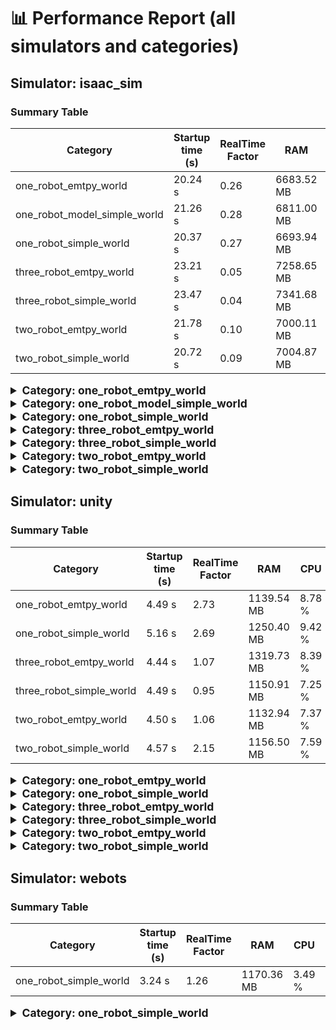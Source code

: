 # 📊 Performance Report (all simulators and categories)

## Simulator: isaac_sim

### Summary Table

| Category | Startup time (s) | RealTime Factor | RAM | CPU | GPU |
|---|---|---|---|---|---|
| one_robot_emtpy_world | 20.24 s | 0.26 | 6683.52 MB | 53.42 % | 69.91 % |
| one_robot_model_simple_world | 21.26 s | 0.28 | 6811.00 MB | 57.78 % | 85.37 % |
| one_robot_simple_world | 20.37 s | 0.27 | 6693.94 MB | 51.96 % | 84.35 % |
| three_robot_emtpy_world | 23.21 s | 0.05 | 7258.65 MB | 49.14 % | 81.00 % |
| three_robot_simple_world | 23.47 s | 0.04 | 7341.68 MB | 49.34 % | 91.04 % |
| two_robot_emtpy_world | 21.78 s | 0.10 | 7000.11 MB | 56.17 % | 84.67 % |
| two_robot_simple_world | 20.72 s | 0.09 | 7004.87 MB | 51.94 % | 87.39 % |

<details>
<summary style="font-size:1.25em; font-weight:bold;">Category: one_robot_emtpy_world</summary>

**Timestamp:** 2025-09-18T19:19:33.751014  
**Total iterations:** 1  
**Average measured duration per iteration:** 20.24 s  

#### System Resources

| Metric                    | Value                          |
|---------------------------|--------------------------------|
| CPU average               | 53.42 %                    |
| RAM average               | 6683.52 MB (~6.53 GB) |
| GPU average               | 69.9 %                    |
| GPU Memory average        | 4034.74 MB (~3.94 GB) |

#### Simulation Performance

| Metric                    | Value                          |
|---------------------------|--------------------------------|
| Real Time Factor (RTF)     | 0.2566 (~26 % of real-time) |
| Average iteration time      | 80.87 s        |

> Simulation runs at ~26 % of real-time (1 s simulated → 3.9 s real).

</details>


<details>
<summary style="font-size:1.25em; font-weight:bold;">Category: one_robot_model_simple_world</summary>

**Timestamp:** 2025-09-18T14:12:41.996206  
**Total iterations:** 1  
**Average measured duration per iteration:** 21.26 s  

#### System Resources

| Metric                    | Value                          |
|---------------------------|--------------------------------|
| CPU average               | 57.78 %                    |
| RAM average               | 6811.00 MB (~6.65 GB) |
| GPU average               | 85.4 %                    |
| GPU Memory average        | 4802.11 MB (~4.69 GB) |

#### Simulation Performance

| Metric                    | Value                          |
|---------------------------|--------------------------------|
| Real Time Factor (RTF)     | 0.2752 (~28 % of real-time) |
| Average iteration time      | 84.66 s        |

> Simulation runs at ~28 % of real-time (1 s simulated → 3.6 s real).

</details>


<details>
<summary style="font-size:1.25em; font-weight:bold;">Category: one_robot_simple_world</summary>

**Timestamp:** 2025-09-18T19:24:01.490314  
**Total iterations:** 1  
**Average measured duration per iteration:** 20.37 s  

#### System Resources

| Metric                    | Value                          |
|---------------------------|--------------------------------|
| CPU average               | 51.96 %                    |
| RAM average               | 6693.94 MB (~6.54 GB) |
| GPU average               | 84.3 %                    |
| GPU Memory average        | 4069.96 MB (~3.97 GB) |

#### Simulation Performance

| Metric                    | Value                          |
|---------------------------|--------------------------------|
| Real Time Factor (RTF)     | 0.2655 (~27 % of real-time) |
| Average iteration time      | 80.89 s        |

> Simulation runs at ~27 % of real-time (1 s simulated → 3.8 s real).

</details>


<details>
<summary style="font-size:1.25em; font-weight:bold;">Category: three_robot_emtpy_world</summary>

**Timestamp:** 2025-09-18T19:22:34.691400  
**Total iterations:** 1  
**Average measured duration per iteration:** 23.21 s  

#### System Resources

| Metric                    | Value                          |
|---------------------------|--------------------------------|
| CPU average               | 49.14 %                    |
| RAM average               | 7258.65 MB (~7.09 GB) |
| GPU average               | 81.0 %                    |
| GPU Memory average        | 5395.67 MB (~5.27 GB) |

#### Simulation Performance

| Metric                    | Value                          |
|---------------------------|--------------------------------|
| Real Time Factor (RTF)     | 0.0481 (~5 % of real-time) |
| Average iteration time      | 84.57 s        |

> Simulation runs at ~5 % of real-time (1 s simulated → 20.8 s real).

</details>


<details>
<summary style="font-size:1.25em; font-weight:bold;">Category: three_robot_simple_world</summary>

**Timestamp:** 2025-09-18T19:26:58.737604  
**Total iterations:** 1  
**Average measured duration per iteration:** 23.47 s  

#### System Resources

| Metric                    | Value                          |
|---------------------------|--------------------------------|
| CPU average               | 49.34 %                    |
| RAM average               | 7341.68 MB (~7.17 GB) |
| GPU average               | 91.0 %                    |
| GPU Memory average        | 5440.12 MB (~5.31 GB) |

#### Simulation Performance

| Metric                    | Value                          |
|---------------------------|--------------------------------|
| Real Time Factor (RTF)     | 0.0405 (~4 % of real-time) |
| Average iteration time      | 84.50 s        |

> Simulation runs at ~4 % of real-time (1 s simulated → 24.7 s real).

</details>


<details>
<summary style="font-size:1.25em; font-weight:bold;">Category: two_robot_emtpy_world</summary>

**Timestamp:** 2025-09-18T19:21:04.206039  
**Total iterations:** 1  
**Average measured duration per iteration:** 21.78 s  

#### System Resources

| Metric                    | Value                          |
|---------------------------|--------------------------------|
| CPU average               | 56.17 %                    |
| RAM average               | 7000.11 MB (~6.84 GB) |
| GPU average               | 84.7 %                    |
| GPU Memory average        | 4631.04 MB (~4.52 GB) |

#### Simulation Performance

| Metric                    | Value                          |
|---------------------------|--------------------------------|
| Real Time Factor (RTF)     | 0.1023 (~10 % of real-time) |
| Average iteration time      | 84.53 s        |

> Simulation runs at ~10 % of real-time (1 s simulated → 9.8 s real).

</details>


<details>
<summary style="font-size:1.25em; font-weight:bold;">Category: two_robot_simple_world</summary>

**Timestamp:** 2025-09-18T19:25:28.331596  
**Total iterations:** 1  
**Average measured duration per iteration:** 20.72 s  

#### System Resources

| Metric                    | Value                          |
|---------------------------|--------------------------------|
| CPU average               | 51.94 %                    |
| RAM average               | 7004.87 MB (~6.84 GB) |
| GPU average               | 87.4 %                    |
| GPU Memory average        | 4705.13 MB (~4.59 GB) |

#### Simulation Performance

| Metric                    | Value                          |
|---------------------------|--------------------------------|
| Real Time Factor (RTF)     | 0.0909 (~9 % of real-time) |
| Average iteration time      | 80.94 s        |

> Simulation runs at ~9 % of real-time (1 s simulated → 11.0 s real).

</details>



## Simulator: unity

### Summary Table

| Category | Startup time (s) | RealTime Factor | RAM | CPU | GPU |
|---|---|---|---|---|---|
| one_robot_emtpy_world | 4.49 s | 2.73 | 1139.54 MB | 8.78 % | 31.59 % |
| one_robot_simple_world | 5.16 s | 2.69 | 1250.40 MB | 9.42 % | 23.00 % |
| three_robot_emtpy_world | 4.44 s | 1.07 | 1319.73 MB | 8.39 % | 18.12 % |
| three_robot_simple_world | 4.49 s | 0.95 | 1150.91 MB | 7.25 % | 23.80 % |
| two_robot_emtpy_world | 4.50 s | 1.06 | 1132.94 MB | 7.37 % | 24.30 % |
| two_robot_simple_world | 4.57 s | 2.15 | 1156.50 MB | 7.59 % | 24.60 % |

<details>
<summary style="font-size:1.25em; font-weight:bold;">Category: one_robot_emtpy_world</summary>

**Timestamp:** 2025-09-19T10:51:45.774734  
**Total iterations:** 19  
**Average measured duration per iteration:** 4.49 s  

#### System Resources

| Metric                    | Value                          |
|---------------------------|--------------------------------|
| CPU average               | 8.78 %                    |
| RAM average               | 1139.54 MB (~1.11 GB) |
| GPU average               | 31.6 %                    |
| GPU Memory average        | 3610.56 MB (~3.53 GB) |

#### Simulation Performance

| Metric                    | Value                          |
|---------------------------|--------------------------------|
| Real Time Factor (RTF)     | 2.7262 (~273 % of real-time) |
| Average iteration time      | 69.22 s        |

> Simulation runs at ~273 % of real-time (1 s simulated → 0.4 s real).

</details>


<details>
<summary style="font-size:1.25em; font-weight:bold;">Category: one_robot_simple_world</summary>

**Timestamp:** 2025-09-19T10:55:30.597376  
**Total iterations:** 1  
**Average measured duration per iteration:** 5.16 s  

#### System Resources

| Metric                    | Value                          |
|---------------------------|--------------------------------|
| CPU average               | 9.42 %                    |
| RAM average               | 1250.40 MB (~1.22 GB) |
| GPU average               | 23.0 %                    |
| GPU Memory average        | 3820.56 MB (~3.73 GB) |

#### Simulation Performance

| Metric                    | Value                          |
|---------------------------|--------------------------------|
| Real Time Factor (RTF)     | 2.6877 (~269 % of real-time) |
| Average iteration time      | 69.84 s        |

> Simulation runs at ~269 % of real-time (1 s simulated → 0.4 s real).

</details>


<details>
<summary style="font-size:1.25em; font-weight:bold;">Category: three_robot_emtpy_world</summary>

**Timestamp:** 2025-09-19T10:54:15.471435  
**Total iterations:** 1  
**Average measured duration per iteration:** 4.44 s  

#### System Resources

| Metric                    | Value                          |
|---------------------------|--------------------------------|
| CPU average               | 8.39 %                    |
| RAM average               | 1319.73 MB (~1.29 GB) |
| GPU average               | 18.1 %                    |
| GPU Memory average        | 3544.25 MB (~3.46 GB) |

#### Simulation Performance

| Metric                    | Value                          |
|---------------------------|--------------------------------|
| Real Time Factor (RTF)     | 1.0740 (~107 % of real-time) |
| Average iteration time      | 69.70 s        |

> Simulation runs at ~107 % of real-time (1 s simulated → 0.9 s real).

</details>


<details>
<summary style="font-size:1.25em; font-weight:bold;">Category: three_robot_simple_world</summary>

**Timestamp:** 2025-09-19T10:57:59.969741  
**Total iterations:** 1  
**Average measured duration per iteration:** 4.49 s  

#### System Resources

| Metric                    | Value                          |
|---------------------------|--------------------------------|
| CPU average               | 7.25 %                    |
| RAM average               | 1150.91 MB (~1.12 GB) |
| GPU average               | 23.8 %                    |
| GPU Memory average        | 3114.10 MB (~3.04 GB) |

#### Simulation Performance

| Metric                    | Value                          |
|---------------------------|--------------------------------|
| Real Time Factor (RTF)     | 0.9522 (~95 % of real-time) |
| Average iteration time      | 69.41 s        |

> Simulation runs at ~95 % of real-time (1 s simulated → 1.1 s real).

</details>


<details>
<summary style="font-size:1.25em; font-weight:bold;">Category: two_robot_emtpy_world</summary>

**Timestamp:** 2025-09-19T10:53:00.503947  
**Total iterations:** 1  
**Average measured duration per iteration:** 4.50 s  

#### System Resources

| Metric                    | Value                          |
|---------------------------|--------------------------------|
| CPU average               | 7.37 %                    |
| RAM average               | 1132.94 MB (~1.11 GB) |
| GPU average               | 24.3 %                    |
| GPU Memory average        | 3493.80 MB (~3.41 GB) |

#### Simulation Performance

| Metric                    | Value                          |
|---------------------------|--------------------------------|
| Real Time Factor (RTF)     | 1.0647 (~106 % of real-time) |
| Average iteration time      | 69.43 s        |

> Simulation runs at ~106 % of real-time (1 s simulated → 0.9 s real).

</details>


<details>
<summary style="font-size:1.25em; font-weight:bold;">Category: two_robot_simple_world</summary>

**Timestamp:** 2025-09-19T10:56:45.283303  
**Total iterations:** 1  
**Average measured duration per iteration:** 4.57 s  

#### System Resources

| Metric                    | Value                          |
|---------------------------|--------------------------------|
| CPU average               | 7.59 %                    |
| RAM average               | 1156.50 MB (~1.13 GB) |
| GPU average               | 24.6 %                    |
| GPU Memory average        | 3442.60 MB (~3.36 GB) |

#### Simulation Performance

| Metric                    | Value                          |
|---------------------------|--------------------------------|
| Real Time Factor (RTF)     | 2.1451 (~215 % of real-time) |
| Average iteration time      | 69.39 s        |

> Simulation runs at ~215 % of real-time (1 s simulated → 0.5 s real).

</details>



## Simulator: webots

### Summary Table

| Category | Startup time (s) | RealTime Factor | RAM | CPU | GPU |
|---|---|---|---|---|---|
| one_robot_simple_world | 3.24 s | 1.26 | 1170.36 MB | 3.49 % | 19.71 % |

<details>
<summary style="font-size:1.25em; font-weight:bold;">Category: one_robot_simple_world</summary>

**Timestamp:** 2025-09-18T16:41:41.574716  
**Total iterations:** 55  
**Average measured duration per iteration:** 3.24 s  

#### System Resources

| Metric                    | Value                          |
|---------------------------|--------------------------------|
| CPU average               | 3.49 %                    |
| RAM average               | 1170.36 MB (~1.14 GB) |
| GPU average               | 19.7 %                    |
| GPU Memory average        | 3725.33 MB (~3.64 GB) |

#### Simulation Performance

| Metric                    | Value                          |
|---------------------------|--------------------------------|
| Real Time Factor (RTF)     | 1.2570 (~126 % of real-time) |
| Average iteration time      | 66.97 s        |

> Simulation runs at ~126 % of real-time (1 s simulated → 0.8 s real).

</details>


